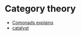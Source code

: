 # Category theory

* [Comonads explains](https://github.com/ChrisPenner/comonads-by-example)
* [catalyst](https://github.com/ChrisPenner/catalyst)